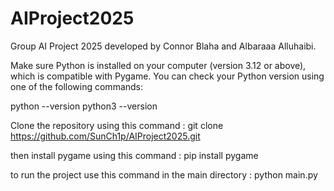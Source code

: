 # AIProject2025

Group AI Project 2025 developed by Connor Blaha and Albaraaa Alluhaibi.

Make sure Python is installed on your computer (version 3.12 or above), which is compatible with Pygame.
You can check your Python version using one of the following commands:

python --version
python3 --version

Clone the repository using this command :
git clone https://github.com/SunCh1p/AIProject2025.git

then install pygame using this command :
pip install pygame

to run the project use this command in the main directory :
python main.py
